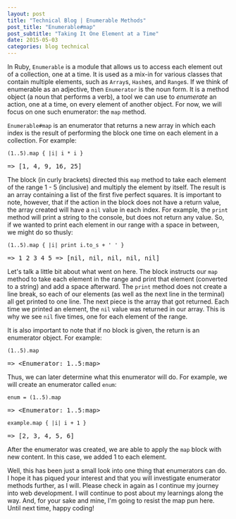```yaml
---
layout: post
title: "Technical Blog | Enumerable Methods"
post_title: "Enumerable#map"
post_subtitle: "Taking It One Element at a Time"
date: 2015-05-03
categories: blog technical
---
```


<p>
  In Ruby, <code>Enumerable</code> is a module that allows us to access each element out of a collection, one at a time. It is used as a mix-in for various classes that contain multiple elements, such as <code>Array</code>s, <code>Hash</code>es, and <code>Range</code>s. If we think of enumerable as an adjective, then <code>Enumerator</code> is the noun form. It is a method object (a noun that performs a verb), a tool we can use to <i>enumerate</i> an action, one at a time, on every element of another object. For now, we will focus on one such enumerator: the <code>map</code> method.
</p>
<p>
  <code>Enumerable#map</code> is an enumerator that returns a new array in which each index is the result of performing the block one time on each element in a collection. For example:
  <pre><code>(1..5).map { |i| i * i }</code></pre>
  <pre><samp>=> [1, 4, 9, 16, 25]</samp></pre>
  The block (in curly brackets) directed this <code>map</code> method to take each element of the range 1 - 5 (inclusive) and multiply the element by itself. The result is an array containing a list of the first five perfect squares. It is important to note, however, that if the action in the block does not have a return value, the array created will have a <code>nil</code> value in each index. For example, the <code>print</code> method will print a string to the console, but does not return any value. So, if we wanted to print each element in our range with a space in between, we might do so thusly:
  <pre><code>(1..5).map { |i| print i.to_s + ' ' }</code></pre>
  <pre><samp>=> 1 2 3 4 5 => [nil, nil, nil, nil, nil]</samp></pre>
  Let's talk a little bit about what went on here. The block instructs our <code>map</code> method to take each element in the range and print that element (converted to a string) and add a space afterward. The <code>print</code> method does not create a line break, so each of our elements (as well as the next line in the terminal) all get printed to one line. The next piece is the array that got returned. Each time we printed an element, the <code>nil</code> value was returned in our array. This is why we see <code>nil</code> five times, one for each element of the range.
</p>
<p>
  It is also important to note that if no block is given, the return is an enumerator object. For example:
  <pre><code>(1..5).map</code></pre>
  <pre><samp>=> &lt;Enumerator: 1..5:map&gt;</samp></pre>
  Thus, we can later determine what this enumerator will do. For example, we will create an enumerator called <code>enum</code>:
  <pre><code>enum = (1..5).map</code></pre>
  <pre><samp>=> &lt;Enumerator: 1..5:map&gt;</samp></pre>
  <pre><code>example.map { |i| i + 1 }</code></pre>
  <pre><samp>=> [2, 3, 4, 5, 6]</samp></pre>
  After the enumerator was created, we are able to apply the <code>map</code> block with new content. In this case, we added 1 to each element.
</p>
<p>
  Well, this has been just a small look into one thing that enumerators can do. I hope it has piqued your interest and that you will investigate enumerator methods further, as I will. Please check in again as I continue my journey into web development. I will continue to post about my learnings along the way. And, for your sake and mine, I'm going to resist the map pun here. Until next time, happy coding!
</p>
